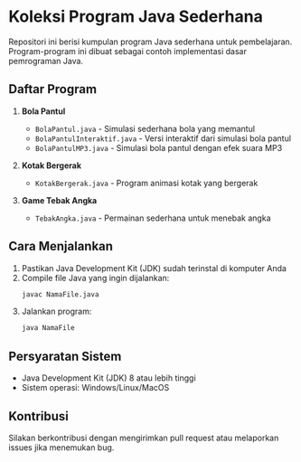 # Koleksi Program Java Sederhana

Repositori ini berisi kumpulan program Java sederhana untuk pembelajaran. Program-program ini dibuat sebagai contoh implementasi dasar pemrograman Java.

## Daftar Program

1. **Bola Pantul**
   - `BolaPantul.java` - Simulasi sederhana bola yang memantul
   - `BolaPantulInteraktif.java` - Versi interaktif dari simulasi bola pantul
   - `BolaPantulMP3.java` - Simulasi bola pantul dengan efek suara MP3

2. **Kotak Bergerak**
   - `KotakBergerak.java` - Program animasi kotak yang bergerak

3. **Game Tebak Angka**
   - `TebakAngka.java` - Permainan sederhana untuk menebak angka

## Cara Menjalankan

1. Pastikan Java Development Kit (JDK) sudah terinstal di komputer Anda
2. Compile file Java yang ingin dijalankan:
   ```bash
   javac NamaFile.java
   ```
3. Jalankan program:
   ```bash
   java NamaFile
   ```

## Persyaratan Sistem

- Java Development Kit (JDK) 8 atau lebih tinggi
- Sistem operasi: Windows/Linux/MacOS

## Kontribusi

Silakan berkontribusi dengan mengirimkan pull request atau melaporkan issues jika menemukan bug.